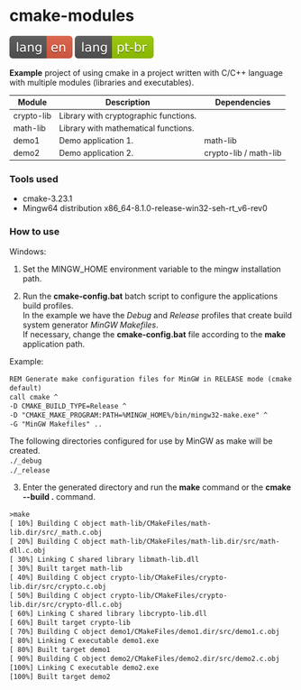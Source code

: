 # cmake-modules
[![en](https://github.com/renatocunha216/common/blob/main/images/lang-en.svg?raw=true)](https://github.com/renatocunha216/cmake-modules/blob/master/README.en.md)
[![pt-br](https://github.com/renatocunha216/common/blob/main/images/lang-pt-br.svg?raw=true)](https://github.com/renatocunha216/cmake-modules/blob/master/README.md)

**Example** project of using cmake in a project written with C/C++ language with multiple modules (libraries and executables).

| Module     | Description                           | Dependencies          |
|------------|---------------------------------------|-----------------------|
| crypto-lib | Library with cryptographic functions. |                       |
| math-lib   | Library with mathematical functions.  |                       |
| demo1      | Demo application 1.                   | math-lib              |
| demo2      | Demo application 2.                   | crypto-lib / math-lib |


### Tools used

- cmake-3.23.1
- Mingw64 distribution x86_64-8.1.0-release-win32-seh-rt_v6-rev0

### How to use

Windows:

1. Set the MINGW_HOME environment variable to the mingw installation path.

2. Run the **cmake-config.bat** batch script to configure the applications build profiles.<br>
In the example we have the *Debug* and *Release* profiles that create build system generator *MinGW Makefiles*.<br>
If necessary, change the **cmake-config.bat** file according to the **make** application path.

Example:

```batch
REM Generate make configuration files for MinGW in RELEASE mode (cmake default)
call cmake ^
-D CMAKE_BUILD_TYPE=Release ^
-D "CMAKE_MAKE_PROGRAM:PATH=%MINGW_HOME%/bin/mingw32-make.exe" ^
-G "MinGW Makefiles" ..
```

The following directories configured for use by MinGW as make will be created.<br>
`
./_debug
`
<br>
`
./_release
`

3. Enter the generated directory and run the **make** command or the **cmake --build .** command.
```
>make
[ 10%] Building C object math-lib/CMakeFiles/math-lib.dir/src/_math.c.obj
[ 20%] Building C object math-lib/CMakeFiles/math-lib.dir/src/math-dll.c.obj
[ 30%] Linking C shared library libmath-lib.dll
[ 30%] Built target math-lib
[ 40%] Building C object crypto-lib/CMakeFiles/crypto-lib.dir/src/crypto.c.obj
[ 50%] Building C object crypto-lib/CMakeFiles/crypto-lib.dir/src/crypto-dll.c.obj
[ 60%] Linking C shared library libcrypto-lib.dll
[ 60%] Built target crypto-lib
[ 70%] Building C object demo1/CMakeFiles/demo1.dir/src/demo1.c.obj
[ 80%] Linking C executable demo1.exe
[ 80%] Built target demo1
[ 90%] Building C object demo2/CMakeFiles/demo2.dir/src/demo2.c.obj
[100%] Linking C executable demo2.exe
[100%] Built target demo2
```
